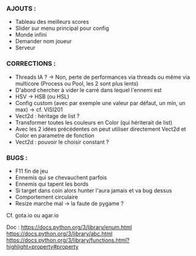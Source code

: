### AJOUTS :
* Tableau des meilleurs scores
* Slider sur menu principal pour config
* Monde infini
* Demander nom joueur
* Serveur

### CORRECTIONS :
* Threads IA ? -> Non, perte de performances via threads ou même via multicore (Process ou Pool, les 2 sont plus lents)
* D'abord chercher à vider le carré dans lequel l'ennemi est
* HSV -> HSB (ou HSL)
* Config custom (avec par exemple une valeur par défaut, un min, un max) -> cf. VISI201
* Vect2d : héritage de list ?
* Transformer toutes les couleurs en Color (qui hériterait de list)
* Avec les 2 idées précédentes on peut utiliser directement Vect2d et Color en parametre de fonction
* Vect2d : pouvoir le choisir constant ?

### BUGS :
* F11 fin de jeu
* Ennemis qui se chevauchent parfois
* Ennemis qui tapent les bords
* Si target dans coin alors hunter l'aura jamais et va bug dessus
* Comportement circulaire
* Resize marche mal -> la faute de pygame ?

Cf. gota.io ou agar.io

Doc : 
https://docs.python.org/3/library/enum.html <br />
https://docs.python.org/3/library/abc.html <br />
https://docs.python.org/3/library/functions.html?highlight=property#property <br />
